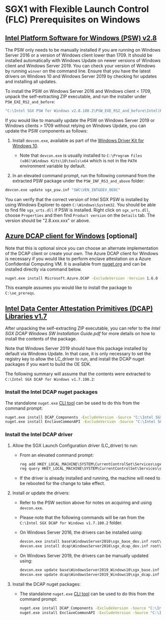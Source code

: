 # SGX1 with Flexible Launch Control (FLC) Prerequisites on Windows

## [Intel Platform Software for Windows (PSW) v2.8](http://registrationcenter-download.intel.com/akdlm/irc_nas/16766/Intel%20SGX%20PSW%20for%20Windows%20v2.8.100.2.exe)

The PSW only needs to be manually installed if you are running on Windows Server
2016 or a version of Windows client lower than 1709. It should be installed automatically
with Windows Update on newer versions of Windows client and Windows Server 2019.
You can check your version of Windows by running `winver` on the command line.
Ensure that you have the latest drivers on Windows 10 and Windows Server 2019 by checking for updates and installing all updates.

To install the PSW on Windows Server 2016 and Windows client < 1709, unpack the self-extracting
ZIP executable, and run the installer under `PSW_EXE_RS2_and_before`:

```cmd
"C:\Intel SGX PSW for Windows v2.8.100.2\PSW_EXE_RS2_and_before\Intel(R)_SGX_Windows_x64_PSW_2.8.100.2.exe"
```

If you would like to manually update the PSW on Windows Server 2019 or Windows
clients > 1709 without relying on Windows Update, you can update the PSW components
as follows:

1. Install `devcon.exe`, available as part of the [Windows Driver Kit for Windows 10](https://go.microsoft.com/fwlink/?linkid=2026156).
   -  Note that `devcon.exe` is usually installed to `C:\Program Files (x86)\Windows Kits\10\tools\x64`
   which is not in the `PATH` environment variable by default.

2. In an elevated command prompt, run the following command from the extracted PSW package under the `PSW_INF_RS3_and_above` folder:
  ```cmd
  devcon.exe update sgx_psw.inf "SWC\VEN_INT&DEV_0E0C"
  ```

You can verify that the correct version of Intel SGX PSW is installed by using
Windows Explorer to open `C:\Windows\System32`. You should be able to find
file `sgx_urts.dll` if PSW is installed. Right click on `sgx_urts.dll`,
choose `Properties` and then find `Product version` on the `Details` tab.
The version should be "2.8.xxx.xxx" or above.

## [Azure DCAP client for Windows](https://github.com/Microsoft/Azure-DCAP-Client/tree/master/src/Windows) [optional]

Note that this is optional since you can choose an alternate implementation of the DCAP client or create your own.
The Azure DCAP client for Windows is necessary if you would like to perform enclave attestation on a Azure Confidential Computing VM. It is available from [nuget.org](https://www.nuget.org/packages/Microsoft.Azure.DCAP/) and can be installed directly via command below.

```cmd
nuget.exe install Microsoft.Azure.DCAP -ExcludeVersion -Version 1.6.0 -OutputDirectory C:\oe_prereqs
```

This example assumes you would like to install the package to `C:\oe_prereqs`.

## [Intel Data Center Attestation Primitives (DCAP) Libraries v1.7](http://registrationcenter-download.intel.com/akdlm/irc_nas/16767/Intel%20SGX%20DCAP%20for%20Windows%20v1.7.100.2.exe)

After unpacking the self-extracting ZIP executable, you can refer to the *Intel SGX DCAP Windows SW Installation Guide.pdf*
for more details on how to install the contents of the package.

Note that Windows Server 2019 should have this package installed by default via Windows Update.
In that case, it is only necessary to set the registry key to allow the LC_driver to run, and install the
DCAP nuget packages if you want to build the OE SDK.

The following summary will assume that the contents were extracted to `C:\Intel SGX DCAP for Windows v1.7.100.2`:

### Install the Intel DCAP nuget packages

The standalone `nuget.exe` [CLI tool](https://dist.nuget.org/win-x86-commandline/latest/nuget.exe) can be used to do this from the command prompt:

```cmd
nuget.exe install DCAP_Components -ExcludeVersion -Source "C:\Intel SGX DCAP for Windows v1.7.100.2\nuget" -OutputDirectory c:\oe_prereqs
nuget.exe install EnclaveCommonAPI -ExcludeVersion -Source "C:\Intel SGX DCAP for Windows v1.7.100.2\nuget" -OutputDirectory c:\oe_prereqs
```

### Install the Intel DCAP driver

1. Allow the SGX Launch Configuration driver (LC_driver) to run:
    - From an elevated command prompt:

      ```cmd
      reg add HKEY_LOCAL_MACHINE\SYSTEM\CurrentControlSet\Services\sgx_lc_msr\Parameters /v "SGX_Launch_Config_Optin" /t REG_DWORD /d 1
      reg query HKEY_LOCAL_MACHINE\SYSTEM\CurrentControlSet\Services\sgx_lc_msr\Parameters /v "SGX_Launch_Config_Optin"
      ```

    - If the driver is already installed and running, the machine will need to be rebooted for the change to take effect.

2. Install or update the drivers:
    - Refer to the PSW section above for notes on acquiring and using `devcon.exe`.
    - Please note that the following commands will be ran from the `C:\Intel SGX DCAP for Windows v1.7.100.2` folder.
    - On Windows Server 2016, the drivers can be installed using:

      ```cmd
      devcon.exe install base\WindowsServer2016\sgx_base_dev.inf root\SgxLCDevice
      devcon.exe install dcap\WindowsServer2016\sgx_dcap_dev.inf root\SgxLCDevice_DCAP
      ```

    - On Windows Server 2019, the drivers can be manually updated using:

      ```cmd
      devcon.exe update base\WindowsServer2019_Windows10\sgx_base.inf *INT0E0C
      devcon.exe update dcap\WindowsServer2019_Windows10\sgx_dcap.inf "SWC\VEN_INT&DEV_0E0C_DCAP"
      ```

3. Install the DCAP nuget packages:
    - The standalone `nuget.exe` [CLI tool](https://dist.nuget.org/win-x86-commandline/latest/nuget.exe) can be used to do this from the command prompt:

      ```cmd
      nuget.exe install DCAP_Components -ExcludeVersion -Source "C:\Intel SGX DCAP for Windows v1.7.100.2\nuget" -OutputDirectory c:\oe_prereqs
      nuget.exe install EnclaveCommonAPI -ExcludeVersion -Source "C:\Intel SGX DCAP for Windows v1.7.100.2\nuget" -OutputDirectory c:\oe_prereqs
      ```

